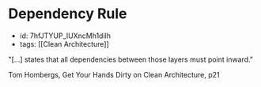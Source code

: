 # Dependency Rule
* id: 7hfJTYUP_IUXncMh1dilh
* tags: [[Clean Architecture]]

"[...] states that all dependencies between those layers must point inward."

Tom Hombergs, Get Your Hands Dirty on Clean Architecture, p21